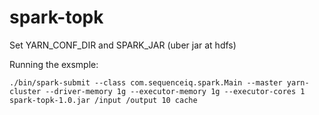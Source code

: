 spark-topk
==========
Set YARN_CONF_DIR and SPARK_JAR (uber jar at hdfs)

Running the exsmple: 
```
./bin/spark-submit --class com.sequenceiq.spark.Main --master yarn-cluster --driver-memory 1g --executor-memory 1g --executor-cores 1 spark-topk-1.0.jar /input /output 10 cache
```

